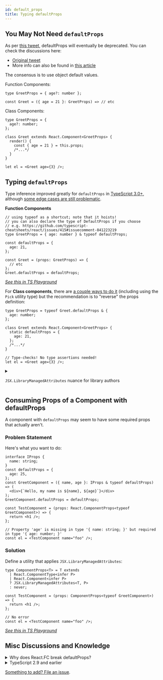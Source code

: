 ```yaml
---
id: default_props
title: Typing defaultProps
---
```


## You May Not Need `defaultProps`

As per [this tweet](https://twitter.com/dan_abramov/status/1133878326358171650), defaultProps will eventually be deprecated. You can check the discussions here:

- [Original tweet](https://twitter.com/hswolff/status/1133759319571345408)
- More info can also be found in [this article](https://medium.com/@matanbobi/react-defaultprops-is-dying-whos-the-contender-443c19d9e7f1)

The consensus is to use object default values.

Function Components:

```tsx
type GreetProps = { age?: number };

const Greet = ({ age = 21 }: GreetProps) => // etc
```

Class Components:

```tsx
type GreetProps = {
  age?: number;
};

class Greet extends React.Component<GreetProps> {
  render() {
    const { age = 21 } = this.props;
    /*...*/
  }
}

let el = <Greet age={3} />;
```

## Typing `defaultProps`

Type inference improved greatly for `defaultProps` in [TypeScript 3.0+](https://www.typescriptlang.org/docs/handbook/release-notes/typescript-3-0.html), although [some edge cases are still problematic](https://github.com/typescript-cheatsheets/react-typescript-cheatsheet/issues/61).

**Function Components**

```tsx
// using typeof as a shortcut; note that it hoists!
// you can also declare the type of DefaultProps if you choose
// e.g. https://github.com/typescript-cheatsheets/react/issues/415#issuecomment-841223219
type GreetProps = { age: number } & typeof defaultProps;

const defaultProps = {
  age: 21,
};

const Greet = (props: GreetProps) => {
  // etc
};
Greet.defaultProps = defaultProps;
```

_[See this in TS Playground](https://www.typescriptlang.org/play?#code/JYWwDg9gTgLgBAKjgQwM5wEoFNkGN4BmUEIcARFDvmQNwBQdMAnmFnAOKVYwAKxY6ALxwA3igDmWAFxwAdgFcQAIyxQ4AXzgAyOM1YQCcACZYCyeQBte-VPVwRZqeCbOXrEAXGEi6cCdLgAJgBGABo6dXo6e0d4TixuLzgACjAbGXjuPg9UAEovAD5RXzhKGHkoWTgAHiNgADcCkTScgDpkSTgAeiQFZVVELvVqrrrGiPpMmFaXcytsz2FZtwXbOiA)_

For **Class components**, there are [a couple ways to do it](https://github.com/typescript-cheatsheets/react-typescript-cheatsheet/pull/103#issuecomment-481061483) (including using the `Pick` utility type) but the recommendation is to "reverse" the props definition:

```tsx
type GreetProps = typeof Greet.defaultProps & {
  age: number;
};

class Greet extends React.Component<GreetProps> {
  static defaultProps = {
    age: 21,
  };
  /*...*/
}

// Type-checks! No type assertions needed!
let el = <Greet age={3} />;
```

<details>
  <summary>
  
   `JSX.LibraryManagedAttributes` nuance for library authors
   
   </summary>

The above implementations work fine for App creators, but sometimes you want to be able to export `GreetProps` so that others can consume it. The problem here is that the way `GreetProps` is defined, `age` is a required prop when it isn't because of `defaultProps`.

The insight to have here is that [`GreetProps` is the _internal_ contract for your component, not the _external_, consumer facing contract](https://github.com/typescript-cheatsheets/react/issues/66#issuecomment-453878710). You could create a separate type specifically for export, or you could make use of the `JSX.LibraryManagedAttributes` utility:

```tsx
// internal contract, should not be exported out
type GreetProps = {
  age: number;
};

class Greet extends Component<GreetProps> {
  static defaultProps = { age: 21 };
}

// external contract
export type ApparentGreetProps = JSX.LibraryManagedAttributes<
  typeof Greet,
  GreetProps
>;
```

This will work properly, although hovering over`ApparentGreetProps`may be a little intimidating. You can reduce this boilerplate with the`ComponentProps` utility detailed below.

</details>

## Consuming Props of a Component with defaultProps

A component with `defaultProps` may seem to have some required props that actually aren't.

### Problem Statement

Here's what you want to do:

```tsx
interface IProps {
  name: string;
}
const defaultProps = {
  age: 25,
};
const GreetComponent = ({ name, age }: IProps & typeof defaultProps) => (
  <div>{`Hello, my name is ${name}, ${age}`}</div>
);
GreetComponent.defaultProps = defaultProps;

const TestComponent = (props: React.ComponentProps<typeof GreetComponent>) => {
  return <h1 />;
};

// Property 'age' is missing in type '{ name: string; }' but required in type '{ age: number; }'
const el = <TestComponent name="foo" />;
```

### Solution

Define a utility that applies `JSX.LibraryManagedAttributes`:

```tsx
type ComponentProps<T> = T extends
  | React.ComponentType<infer P>
  | React.Component<infer P>
  ? JSX.LibraryManagedAttributes<T, P>
  : never;

const TestComponent = (props: ComponentProps<typeof GreetComponent>) => {
  return <h1 />;
};

// No error
const el = <TestComponent name="foo" />;
```

[_See this in TS Playground_](https://www.typescriptlang.org/play?#code/JYWwDg9gTgLgBAKjgQwM5wEoFNkGN4BmUEIcARFDvmQNwBQdMAnmFnAMImQB2W3MABWJhUAHgAqAPjgBeOOLhYAHjD4ATdNjwwAdJ3ARe-cSyyjg3AlihwB0gD6Yqu-Tz4xzl67cl04cAH44ACkAZQANHQAZYAAjKGQoJgBZZG5kAHMsNQBBGBgoOIBXVTFxABofPzgALjheADdrejoLVSgCPDYASSEIETgAb2r0kCw61AKLDPoAXzpcQ0m4NSxOooAbQWF0OWH-TPG4ACYAVnK6WfpF7mWAcUosGFdDd1k4AApB+uQxysO4LM6r0dnAAGRwZisCAEFZrZCbbb9VAASlk0g+1VEamADUkgwABgAJLAbDYQSogJg-MZwYDoAAkg1GWFmlSZh1mBNmogA9Di8XQUfQHlgni8jLpVustn0BnJpQjZTsWrzeXANsh2gwbstxFhJhK3nIPmAdnUjfw5WIoVgYXBReKuK9+JI0TJpPs4JQYEUoNw4KIABYARjgvN8VwYargADkIIooMQoAslvBSe8JAbns7JTSsDIyAQIBAyOHJDQgA)

## Misc Discussions and Knowledge

<details>
  <summary>Why does React.FC break defaultProps?</summary>

You can check the discussions here:

- https://medium.com/@martin_hotell/10-typescript-pro-tips-patterns-with-or-without-react-5799488d6680
- https://github.com/DefinitelyTyped/DefinitelyTyped/issues/30695
- https://github.com/typescript-cheatsheets/react-typescript-cheatsheet/issues/87

This is just the current state and may be fixed in future.

</details>

<details>
 <summary>TypeScript 2.9 and earlier</summary>

For TypeScript 2.9 and earlier, there's more than one way to do it, but this is the best advice we've yet seen:

```ts
type Props = Required<typeof MyComponent.defaultProps> & {
  /* additional props here */
};

export class MyComponent extends React.Component<Props> {
  static defaultProps = {
    foo: "foo",
  };
}
```

Our former recommendation used the `Partial type` feature in TypeScript, which means that the current interface will fulfill a partial version on the wrapped interface. In that way we can extend defaultProps without any changes in the types!

```ts
interface IMyComponentProps {
  firstProp?: string;
  secondProp: IPerson[];
}

export class MyComponent extends React.Component<IMyComponentProps> {
  public static defaultProps: Partial<IMyComponentProps> = {
    firstProp: "default",
  };
}
```

The problem with this approach is it causes complex issues with the type inference working with `JSX.LibraryManagedAttributes`. Basically it causes the compiler to think that when creating a JSX expression with that component, that all of its props are optional.

[See commentary by @ferdaber here](https://github.com/typescript-cheatsheets/react-typescript-cheatsheet/issues/57) and [here](https://github.com/typescript-cheatsheets/react/issues/61).

</details>

[Something to add? File an issue](https://github.com/typescript-cheatsheets/react-typescript-cheatsheet/issues/new).
